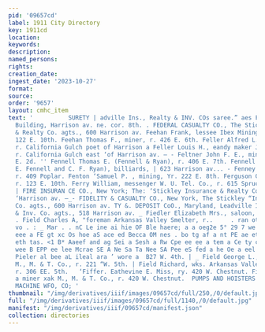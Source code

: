 ```yaml
---
pid: '09657cd'
label: 1911 City Directory
key: 1911cd
location: 
keywords: 
description: 
named_persons: 
rights: 
creation_date: 
ingest_date: '2023-10-27'
format: 
source: 
order: '9657'
layout: cmhc_item
text: '          SURETY | adville Ins., Realty & INV. COs saree.” aes FED £122.  .  4FF  Federal
  Building, Harrison av. ne. cor. 8th. . FEDERAL CASUALTY CO., The Stickley Insurance
  & Realty Co. agts., 600 Harrison av. Feehan Frank, lessee Ibex Mining Co., ''r.
  122 E. 10th. Feehan Thomas F., miner, r. 426 E. 6th. Feller Alfred L., candy maker,
  r. California Gulch poet of Harrison a Feller Louis H., eandy maker J. E. Miller,
  r. California Gulch east ‘of Harrison av. — - Feltner John F. E., miner, r. 411
  E. 2d. '' Fennell Thomas E. (Fennell & Ryan), r. 406 E. 7th. Fennell & Ryan (T.
  E. Fennell and C. F. Ryan), billiards, | 623 Harrison av... - Fenney Sarah J. Mrs.,
  r. 409 Poplar. Fenton ‘Samuel P. , mining, Yr. 222 E. 8th. Ferguson Catherine Mrs.,
  r. 123 E. 10th. Ferry William, messenger W. U. Tel. Co., r. 615 Spruce. FIDELITY-PHENIX
  | FIRE INSURAN CE CO., New York; The: ‘Stickley Insurance & Realty Co. agts., 600
  ‘Harrison av. —_- FIDELITY & CASUALTY CO., New York, The Stickley “Insurance & Realty
  Co. agts., 600 Harrison av. TY &. DEPOSIT CoO., Maryland, Leadville Ins. | | ‘Realty:
  & Inv. Co. agts., 518 Harrison av. _ Fiedler Elizabeth Mrs., saloon, Brooklyn Heights.
  . Field Charles A, "foreman Arkansas Valley Smelter, r..     . ran ote 7 Yo a, “
  vo . : _ Mar . . nC Le ine ai hie OF Ble haere; a a oeg2e 5° 29 7 we oe ne eg pS
  eee a FE gt xc Os hoe aS ace ed Becca OM nes . bo tg af a nt PE ae et ean gee "sip
  eth tas. <1 B* Aaeef and ag Sei a Sesh a Rw Cpe ee ee a tem a Ce ty cal a yp et
  wee B EPP ee lee Mcrae SE A Ne Sa Ta Nee SA Pee eS fed a he Oe a eel ee a le 6 eed
  Pieler al bee aL ileal ara ’ wore a  B27 W. 4th. | _ Field George L., dumpman Yak
  M., M. & T. Co., r. 221 “W. 5th. | Field Richard, wks. Arkansas Valley Smelter,
  r. 306 EE. 5th.   ‘Fiffer. Eathevine E. Miss, ry. 420 W. Chestnut. Fiffer Matt.
  a miner xak M., M. & T. Co., r. 420 W. Chestnut.  PUMPS AND HOISTERS THE EWGELBAGH
  MACHINE WFO, CO; '
thumbnail: "/img/derivatives/iiif/images/09657cd/full/250,/0/default.jpg"
full: "/img/derivatives/iiif/images/09657cd/full/1140,/0/default.jpg"
manifest: "/img/derivatives/iiif/09657cd/manifest.json"
collection: directories
---
```

